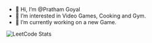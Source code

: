 - 👋 Hi, I’m @Pratham Goyal
- 👀 I’m interested in Video Games, Cooking and Gym.
- 🌱 I’m currently working on a new Game.


![LeetCode Stats](https://leetcode.card.workers.dev/Pratham9?theme=auto&font=&extension=null)

<!---
Pratham9/Pratham9 is a ✨ special ✨ repository because its `README.md` (this file) appears on your GitHub profile.
You can click the Preview link to take a look at your changes.
--->
